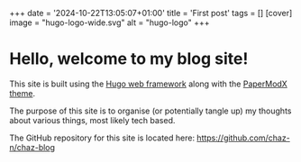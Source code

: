+++
date = '2024-10-22T13:05:07+01:00'
title = 'First post'
tags = []
[cover]
    image = "hugo-logo-wide.svg"
    alt = "hugo-logo"
+++

# Hello, welcome to my blog site!

This site is built using the [Hugo web framework](https://gohugo.io/) along with the [PaperModX theme](https://github.com/reorx/hugo-PaperModX).

The purpose of this site is to organise (or potentially tangle up) my thoughts about various things, most likely tech based.

The GitHub repository for this site is located here: https://github.com/chaz-n/chaz-blog